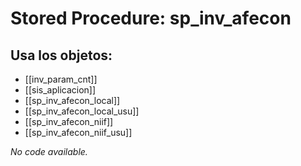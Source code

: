 # Stored Procedure: sp_inv_afecon

## Usa los objetos:
- [[inv_param_cnt]]
- [[sis_aplicacion]]
- [[sp_inv_afecon_local]]
- [[sp_inv_afecon_local_usu]]
- [[sp_inv_afecon_niif]]
- [[sp_inv_afecon_niif_usu]]

*No code available.*
